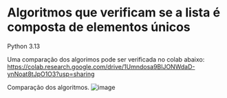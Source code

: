 # Algoritmos que verificam se a lista é composta de elementos únicos

Python 3.13

Uma comparação dos algorimos pode ser verificada no colab abaixo:
https://colab.research.google.com/drive/1Umndosa9BlJONWdaD-ynNoat8tJpO1O3?usp=sharing

Comparação dos algoritmos.
![image](https://github.com/user-attachments/assets/821c3bb6-236d-4e4d-bc70-fefb09a9b2f7)
